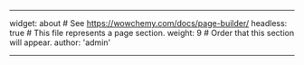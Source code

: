 ---

widget: about  # See https://wowchemy.com/docs/page-builder/
headless: true  # This file represents a page section.
weight: 9  # Order that this section will appear.
author: 'admin'


---